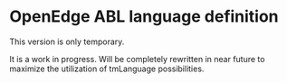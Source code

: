 # OpenEdge ABL language definition

This version is only temporary.

It is a work in progress. Will be completely rewritten in near future to maximize the utilization of tmLanguage possibilities.

